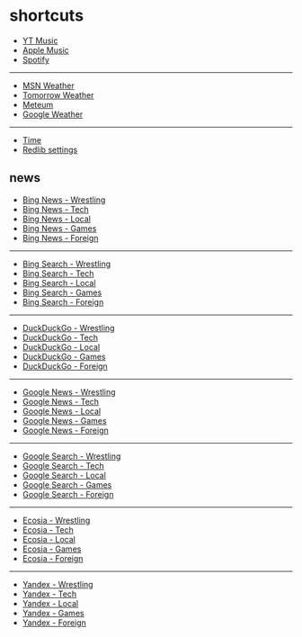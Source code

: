 # shortcuts

- [YT Music](https://music.youtube.com)
- [Apple Music](https://music.apple.com)
- [Spotify](https://open.spotify.com)

---

- [MSN Weather](https://www.msn.com/en-us/weather/maps/radar)
- [Tomorrow Weather](https://weather.tomorrow.io)
- [Meteum](https://meteum.ai/weather/search)
- [Google Weather](https://www.google.com/search?q=weather&udm=0&safe=off)

---

- [Time](https://time.is/?c=d3l1_3F_3j1_3Y1_3WXth2i2s.TAXfmrXc1Xo480Xz1Xa1Xb51ea29.4e4185.28571f.2d99db.abbd8.1bb85e.1c3b23Xw1Xv20240528Xh0Xi1XZ1XmXuXB1Xs0)
- [Redlib settings](https://libreddit.bus-hit.me/settings/restore/?theme=system&front_page=default&layout=card&wide=off&post_sort=top&comment_sort=top&show_nsfw=on&use_hls=off&hide_hls_notification=off&hide_awards=off&fixed_navbar=on&subscriptions=&filters=)

## news

- [Bing News - Wrestling](https://www.bing.com/news/search?q=site%3Aringsidenews.com%20OR%20site%3Awrestlinginc.com%20OR%20site%3Afightful.com&qft=interval%3d"7")
- [Bing News - Tech](https://www.bing.com/news/search?q=msft%20OR%20aapl%20OR%20goog%20OR%20anthropic%20OR%20openai%20OR%20perplexity%20OR%20ios%20OR%20windows%20OR%20starlink&qft=interval%3d"7")
- [Bing News - Local](https://www.bing.com/news/search?q=site%3Anewsinfo.inquirer.net%20OR%20site%3Ainteraksyon.philstar.com%20OR%20site%3Anews.abs-cbn.com%2Fnews%20OR%20site%3Aphilstar.com%2Fnation&qft=interval%3d"7")
- [Bing News - Games](https://www.bing.com/news/search?q=genshin+OR+valorant+OR+%28league+"of+legends"%29+OR+wuthering+OR+%28smash+bros%29+OR+ntes+OR+ttwo+OR+ea&qft=interval%3d"7")
- [Bing News - Foreign](https://www.bing.com/news/search?q=site%3Aweibo.com+OR+site%3Aweibo.cn+OR+site%3Ahupu.com+OR+site%3Ashirataba.net+OR+site%3A5ch.net+OR+site%3Anate.com+OR+site%3Anaver.com&qft=interval%3d"7")
<!-- Format: - [Bing News - ](https://www.bing.com/news/search?q=[query]&qft=interval%3d"7") -->

---

- [Bing Search - Wrestling](https://www.bing.com/search?q=site%3Aringsidenews.com%20OR%20site%3Awrestlinginc.com%20OR%20site%3Afightful.com&filters=ex1%3a%22ez1%22&mkt=en-US&setlang=en-us)
- [Bing Search - Tech](https://www.bing.com/search?q=msft%20OR%20aapl%20OR%20goog%20OR%20anthropic%20OR%20openai%20OR%20perplexity%20OR%20ios%20OR%20windows%20OR%20starlink&filters=ex1%3a%22ez1%22&mkt=en-US&setlang=en-us)
- [Bing Search - Local](https://www.bing.com/search?q=site%3Anewsinfo.inquirer.net%20OR%20site%3Ainteraksyon.philstar.com%20OR%20site%3Anews.abs-cbn.com%2Fnews%20OR%20site%3Aphilstar.com%2Fnation&filters=ex1%3a%22ez1%22&mkt=en-US&setlang=en-us)
- [Bing Search - Games](https://www.bing.com/search?q=genshin+OR+valorant+OR+%28league+"of+legends"%29+OR+wuthering+OR+%28smash+bros%29+OR+ntes+OR+ttwo+OR+ea&filters=ex1%3a%22ez1%22&mkt=en-US&setlang=en-us)
- [Bing Search - Foreign](https://www.bing.com/search?q=site%3Aweibo.com+OR+site%3Aweibo.cn+OR+site%3Ahupu.com+OR+site%3Ashirataba.net+OR+site%3A5ch.net+OR+site%3Anate.com+OR+site%3Anaver.com&filters=ex1%3a%22ez1%22&mkt=en-US&setlang=en-us)
<!-- Format: - [Bing Search - ](https://www.bing.com/search?q=[query]&filters=ex1%3a%22ez1%22&mkt=en-US&setlang=en-us) -->

---

- [DuckDuckGo - Wrestling](https://duckduckgo.com/?q=site%3Aringsidenews.com%20OR%20site%3Awrestlinginc.com%20OR%20site%3Afightful.com&df=d)
- [DuckDuckGo - Tech](https://duckduckgo.com/?q=msft%20OR%20aapl%20OR%20goog%20OR%20anthropic%20OR%20openai%20OR%20perplexity%20OR%20ios%20OR%20windows%20OR%20starlink&df=d)
- [DuckDuckGo - Local](https://duckduckgo.com/?q=site%3Anewsinfo.inquirer.net%20OR%20site%3Ainteraksyon.philstar.com%20OR%20site%3Anews.abs-cbn.com%2Fnews%20OR%20site%3Aphilstar.com%2Fnation&df=d)
- [DuckDuckGo - Games](https://duckduckgo.com/?q=genshin+OR+valorant+OR+%28league+"of+legends"%29+OR+wuthering+OR+%28smash+bros%29+OR+ntes+OR+ttwo+OR+ea&df=d)
- [DuckDuckGo - Foreign](https://duckduckgo.com/?q=site%3Aweibo.com+OR+site%3Aweibo.cn+OR+site%3Ahupu.com+OR+site%3Ashirataba.net+OR+site%3A5ch.net+OR+site%3Anate.com+OR+site%3Anaver.com&df=d)
<!-- Format: - [DuckDuckGo - ](https://duckduckgo.com/?q=[query]&df=d) -->

---

- [Google News - Wrestling](https://news.google.com/search?q=site%3Aringsidenews.com%20OR%20site%3Awrestlinginc.com%20OR%20site%3Afightful.com%20when%3A1d)
- [Google News - Tech](https://news.google.com/search?q=msft%20OR%20aapl%20OR%20goog%20OR%20anthropic%20OR%20openai%20OR%20perplexity%20OR%20ios%20OR%20windows%20OR%20starlink%20when%3A1d)
- [Google News - Local](https://news.google.com/search?q=site%3Anewsinfo.inquirer.net%20OR%20site%3Ainteraksyon.philstar.com%20OR%20site%3Anews.abs-cbn.com%2Fnews%20OR%20site%3Aphilstar.com%2Fnation%20when%3A1d)
- [Google News - Games](https://news.google.com/search?q=genshin+OR+valorant+OR+%28league+"of+legends"%29+OR+wuthering+OR+%28smash+bros%29+OR+ntes+OR+ttwo+OR+ea%20when%3A1d)
- [Google News - Foreign](https://news.google.com/search?q=site%3Aweibo.com+OR+site%3Aweibo.cn+OR+site%3Ahupu.com+OR+site%3Ashirataba.net+OR+site%3A5ch.net+OR+site%3Anate.com+OR+site%3Anaver.com%20when%3A1d)
<!-- Format: - [Google News - ](https://news.google.com/search?q=[query]%20when%3A1d) -->

---

- [Google Search - Wrestling](https://www.google.com/search?q=site%3Aringsidenews.com%20OR%20site%3Awrestlinginc.com%20OR%20site%3Afightful.com&udm=14&tbs=qdr:d&safe=off)
- [Google Search - Tech](https://www.google.com/search?q=msft%20OR%20aapl%20OR%20goog%20OR%20anthropic%20OR%20openai%20OR%20perplexity%20OR%20ios%20OR%20windows%20OR%20starlink&udm=14&tbs=qdr:d&safe=off)
- [Google Search - Local](https://www.google.com/search?q=site%3Anewsinfo.inquirer.net%20OR%20site%3Ainteraksyon.philstar.com%20OR%20site%3Anews.abs-cbn.com%2Fnews%20OR%20site%3Aphilstar.com%2Fnation&udm=14&tbs=qdr:d&safe=off)
- [Google Search - Games](https://www.google.com/search?q=genshin+OR+valorant+OR+%28league+"of+legends"%29+OR+wuthering+OR+%28smash+bros%29+OR+ntes+OR+ttwo+OR+ea&udm=14&tbs=qdr:d&safe=off)
- [Google Search - Foreign](https://www.google.com/search?q=site%3Aweibo.com+OR+site%3Aweibo.cn+OR+site%3Ahupu.com+OR+site%3Ashirataba.net+OR+site%3A5ch.net+OR+site%3Anate.com+OR+site%3Anaver.com&udm=14&tbs=qdr:d&safe=off)
<!-- Format: - [Google Search - ](https://www.google.com/search?q=[query]&udm=14&tbs=qdr:d&safe=off) -->

---

- [Ecosia - Wrestling](https://www.ecosia.org/search?q=site%3Aringsidenews.com%20OR%20site%3Awrestlinginc.com%20OR%20site%3Afightful.com&freshness=day)
- [Ecosia - Tech](https://www.ecosia.org/search?q=msft%20OR%20aapl%20OR%20goog%20OR%20anthropic%20OR%20openai%20OR%20perplexity%20OR%20ios%20OR%20windows%20OR%20starlink&freshness=day)
- [Ecosia - Local](https://www.ecosia.org/search?q=site%3Anewsinfo.inquirer.net%20OR%20site%3Ainteraksyon.philstar.com%20OR%20site%3Anews.abs-cbn.com%2Fnews%20OR%20site%3Aphilstar.com%2Fnation&freshness=day)
- [Ecosia - Games](https://www.ecosia.org/search?q=genshin+OR+valorant+OR+%28league+"of+legends"%29+OR+wuthering+OR+%28smash+bros%29+OR+ntes+OR+ttwo+OR+ea&freshness=day)
- [Ecosia - Foreign](https://www.ecosia.org/search?q=site%3Aweibo.com+OR+site%3Aweibo.cn+OR+site%3Ahupu.com+OR+site%3Ashirataba.net+OR+site%3A5ch.net+OR+site%3Anate.com+OR+site%3Anaver.com&freshness=day)
<!-- Format: - [Ecosia - ](https://www.ecosia.org/search?q=[query]&freshness=day) -->

---

- [Yandex - Wrestling](https://yandex.com/search/?text=url%3Aringsidenews.com%2F*+%7C+url%3Awrestlinginc.com%2F*+%7C+url%3Afightful.com%2F*&within=77)
- [Yandex - Tech](https://yandex.com/search/?text=msft%20OR%20aapl%20OR%20goog%20OR%20anthropic%20OR%20openai%20OR%20perplexity%20OR%20ios%20OR%20windows%20OR%20starlink&within=77)
- [Yandex - Local](https://yandex.com/search/?text=url%3Anewsinfo.inquirer.net%2F*+%7C+url%3Ainteraksyon.philstar.com%2F*+%7C+url%3Anews.abs-cbn.com%2Fnews*+%7C+url%3Aphilstar.com%2Fnation*&within=77)
- [Yandex - Games](https://yandex.com/search/?text=genshin+OR+valorant+OR+%28league+"of+legends"%29+OR+wuthering+OR+%28smash+bros%29+OR+ntes+OR+ttwo+OR+ea&within=77)
- [Yandex - Foreign](https://yandex.com/search?text=url%3Aweibo.com%2F*+%7C+url%3Aweibo.cn%2F*+%7C+url%3Ahupu.com%2F*+%7C+url%3Ashirataba.net%2F*+%7C+url%3A5ch.net%2F*+%7C+url%3Anate.com%2F*+%7C+url%3Anaver.com%2F*&within=77)
<!-- Format: - [Yandex - ](https://yandex.com/search/?text=[query]&within=77) -->

